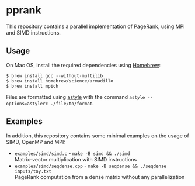 # pprank
This repository contains a parallel implementation of [PageRank](https://en.wikipedia.org/wiki/PageRank), using MPI and SIMD instructions.


## Usage
On Mac OS, install the required dependencies using [Homebrew](http://brew.sh/):
```
$ brew install gcc --without-multilib
$ brew install homebrew/science/armadillo
$ brew install mpich
```

Files are formatted using [astyle](http://astyle.sourceforge.net/) with the command `astyle --options=astylerc ./file/to/format`.


## Examples
In addition, this repository contains some minimal examples on the usage of SIMD, OpenMP and MPI:

- `examples/simd/simd.c` - `make -B simd && ./simd`  
Matrix-vector multiplication with SIMD instructions
- `examples/simd/seqdense.cpp` - `make -B seqdense && ./seqdense inputs/toy.txt`  
PageRank computation from a dense matrix without any parallelization

